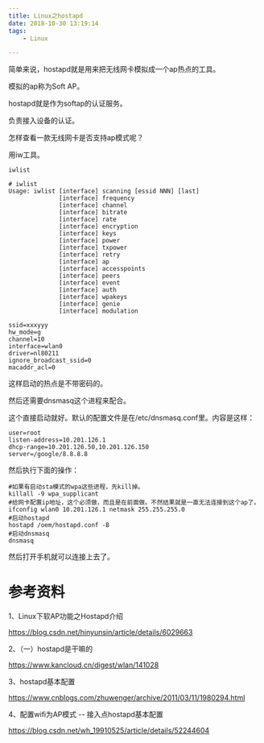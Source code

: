 ```yaml
---
title: Linux之hostapd
date: 2018-10-30 13:19:14
tags:
	- Linux

---
```




简单来说，hostapd就是用来把无线网卡模拟成一个ap热点的工具。

模拟的ap称为Soft AP。

hostapd就是作为softap的认证服务。

负责接入设备的认证。

怎样查看一款无线网卡是否支持ap模式呢？

用iw工具。

```
iwlist
```

```
# iwlist
Usage: iwlist [interface] scanning [essid NNN] [last]
              [interface] frequency 
              [interface] channel 
              [interface] bitrate 
              [interface] rate 
              [interface] encryption 
              [interface] keys 
              [interface] power 
              [interface] txpower 
              [interface] retry 
              [interface] ap 
              [interface] accesspoints 
              [interface] peers 
              [interface] event 
              [interface] auth 
              [interface] wpakeys 
              [interface] genie 
              [interface] modulation 
```



```
ssid=xxxyyy
hw_mode=g
channel=10
interface=wlan0
driver=nl80211
ignore_broadcast_ssid=0
macaddr_acl=0
```

这样启动的热点是不带密码的。

然后还需要dnsmasq这个进程来配合。

这个直接启动就好。默认的配置文件是在/etc/dnsmasq.conf里。内容是这样：

```
user=root
listen-address=10.201.126.1
dhcp-range=10.201.126.50,10.201.126.150
server=/google/8.8.8.8
```

然后执行下面的操作：

```
#如果有启动sta模式的wpa这些进程，先kill掉。
killall -9 wpa_supplicant
#给网卡配置ip地址，这个必须做，而且是在前面做。不然结果就是一直无法连接到这个ap了。
ifconfig wlan0 10.201.126.1 netmask 255.255.255.0
#启动hostapd
hostapd /oem/hostapd.conf -B
#启动dnsmasq
dnsmasq
```

然后打开手机就可以连接上去了。





# 参考资料

1、Linux下软AP功能之Hostapd介绍

https://blog.csdn.net/hinyunsin/article/details/6029663

2、（一）hostapd是干嘛的

https://www.kancloud.cn/digest/wlan/141028

3、hostapd基本配置

https://www.cnblogs.com/zhuwenger/archive/2011/03/11/1980294.html

4、配置wifi为AP模式 -- 接入点hostapd基本配置

https://blog.csdn.net/wh_19910525/article/details/52244604